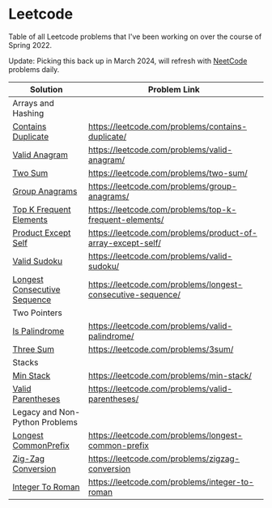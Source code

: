 # Leetcode
Table of all Leetcode problems that I've been working on over the course of Spring 2022.

Update: Picking this back up in March 2024, will refresh with [NeetCode](https://neetcode.io/practice) problems daily.

| Solution                                                                                                                     | Problem Link                                               |
|------------------------------------------------------------------------------------------------------------------------------|------------------------------------------------------------|
| Arrays and Hashing                                                                                                           |                                                            |
| [Contains Duplicate](https://github.com/AshKhanNY/Leetcode/blob/main/Arrays%20%26%20Hashing/ContainsDuplicate.py)            | https://leetcode.com/problems/contains-duplicate/          |
| [Valid Anagram](https://github.com/AshKhanNY/Leetcode/blob/main/Arrays%20%26%20Hashing/ValidAnagram.py)                      | https://leetcode.com/problems/valid-anagram/               |
| [Two Sum](https://github.com/AshKhanNY/Leetcode/blob/main/Arrays%20%26%20Hashing/TwoSum.py)                                  | https://leetcode.com/problems/two-sum/                     |
| [Group Anagrams](https://github.com/AshKhanNY/Leetcode/blob/main/Arrays%20%26%20Hashing/GroupAnagrams.py)                    | https://leetcode.com/problems/group-anagrams/              |
| [Top K Frequent Elements](https://github.com/AshKhanNY/Leetcode/blob/main/Arrays%20%26%20Hashing/TopKFrequentElements.py)    | https://leetcode.com/problems/top-k-frequent-elements/     |
| [Product Except Self](https://github.com/AshKhanNY/Leetcode/blob/main/Arrays%20%26%20Hashing/ProductOfArrayExceptSelf.py)    | https://leetcode.com/problems/product-of-array-except-self/|
| [Valid Sudoku](https://github.com/AshKhanNY/Leetcode/blob/main/Arrays%20%26%20Hashing/ValidSudoku.py)                        | https://leetcode.com/problems/valid-sudoku/                |
| [Longest Consecutive Sequence](https://github.com/AshKhanNY/Leetcode/blob/main/Arrays%20%26%20Hashing/LongestConsSeq.py)     | https://leetcode.com/problems/longest-consecutive-sequence/|
| Two Pointers                                                                                                                 |                                                            |
| [Is Palindrome](https://github.com/AshKhanNY/Leetcode/blob/main/Two%20Pointers/IsPalindrome.py)                              | https://leetcode.com/problems/valid-palindrome/            |
| [Three Sum](https://github.com/AshKhanNY/Leetcode/blob/main/Two%20Pointers/ThreeSum.py)                                      | https://leetcode.com/problems/3sum/            |
| Stacks                                                                                                                       |                                                            |
| [Min Stack](https://github.com/AshKhanNY/Leetcode/blob/main/Stacks/MinStack.py)                                              | https://leetcode.com/problems/min-stack/                   |
| [Valid Parentheses](https://github.com/AshKhanNY/Leetcode/blob/main/Stacks/ValidParentheses.py)                              | https://leetcode.com/problems/valid-parentheses/           |
| Legacy and Non-Python Problems                                                                                               |                                                            |
| [Longest CommonPrefix](https://github.com/AshKhanNY/Leetcode/blob/main/Legacy/LongestCommonPrefix.cpp)                       | https://leetcode.com/problems/longest-common-prefix        |
| [Zig-Zag Conversion](https://github.com/AshKhanNY/Leetcode/blob/main/Legacy/ZigZagConversion.cpp)                            | https://leetcode.com/problems/zigzag-conversion            |
| [Integer To Roman](https://github.com/AshKhanNY/Leetcode/blob/main/Legacy/IntegerToRoman.cpp)                                | https://leetcode.com/problems/integer-to-roman             |
